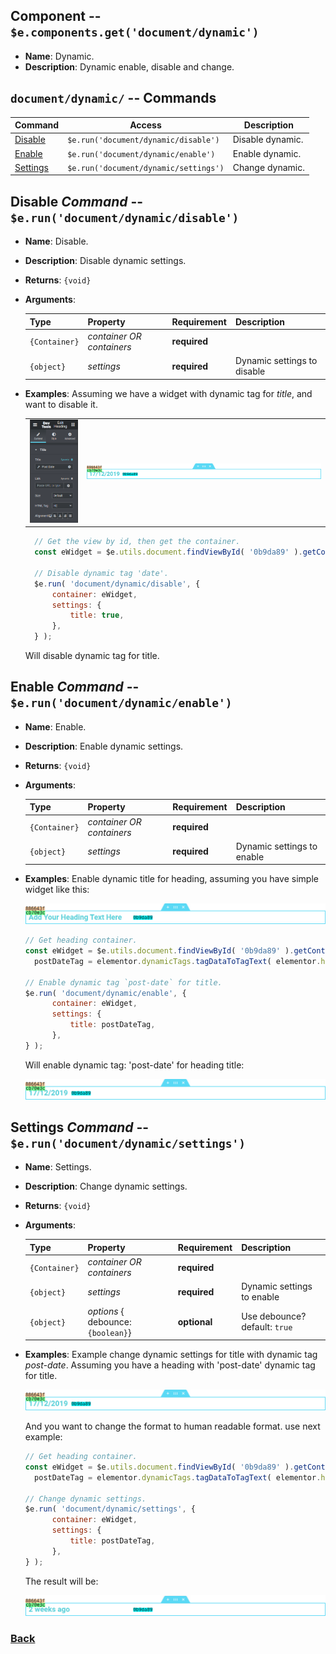 ## Component -- `$e.components.get('document/dynamic')`

*  **Name**: Dynamic.
*  **Description**: Dynamic enable, disable and change.

## `document/dynamic/` -- Commands
| Command               | Access                                  | Description         
|-----------------------|-----------------------------------------|-----------------------------------------
| [Disable](#disable-command----erungetdocumentdynamicdisable)    | `$e.run('document/dynamic/disable')`    | Disable dynamic. 
| [Enable](#enable-command----erungetdocumentdynamicenable)       | `$e.run('document/dynamic/enable')`     | Enable dynamic.
| [Settings](#settings-command----erungetdocumentdynamicsettings) | `$e.run('document/dynamic/settings')`   | Change dynamic.


## Disable _Command_ -- `$e.run('document/dynamic/disable')`
*  **Name**: Disable.
*  **Description**: Disable dynamic settings.
*  **Returns**: `{void}`
*  **Arguments**: 

    | Type          | Property                  | Requirement       | Description |
    |---            |---                        |---                |---|
    | `{Container}` | _container OR containers_ | **required**      | 
    | `{object}`    | _settings_                | **required**      | Dynamic settings to disable <TODO EXPLAIN WHY>

* **Examples**:
    Assuming we have a widget with dynamic tag for *title*, and want to disable it.
    
    |    |    |
    |---:|:---|
    | ![edit-heading-with-dynamic-title-date](../images/edocument-dynamic/edit-heading-with-dynamic-title-date.png) | ![widget-heading-with-dynamic-title-date](../images/edocument-dynamic/widget-heading-with-dynamic-title-date.png)

    ```javascript
      // Get the view by id, then get the container.
      const eWidget = $e.utils.document.findViewById( '0b9da89' ).getContainer();
  
      // Disable dynamic tag 'date'.
      $e.run( 'document/dynamic/disable', {
          container: eWidget,
          settings: {
              title: true,
          },
      } );
    ```
    Will disable dynamic tag for title.

## Enable _Command_ -- `$e.run('document/dynamic/enable')`
*  **Name**: Enable.
*  **Description**: Enable dynamic settings.
*  **Returns**: `{void}`
*  **Arguments**: 

    | Type          | Property                  | Requirement       | Description |
    |---            |---                        |---                |---|
    | `{Container}` | _container OR containers_ | **required**      | 
    | `{object}`    | _settings_                | **required**      | Dynamic settings to enable

* **Examples**:
    Enable dynamic title for heading, assuming you have simple widget like this:
    
    ![widget-heading](../images/base/widget-heading.png)
    ```javascript
    // Get heading container.
    const eWidget = $e.utils.document.findViewById( '0b9da89' ).getContainer(),
      postDateTag = elementor.dynamicTags.tagDataToTagText( elementor.helpers.getUniqueID(), 'post-date', new Backbone.Model( {} ));
  
    // Enable dynamic tag `post-date` for title.
    $e.run( 'document/dynamic/enable', {
          container: eWidget,
          settings: {
              title: postDateTag,
          },
    } );
    ```
    Will enable dynamic tag: 'post-date' for heading title:
    
    ![widget-heading-with-dynamic-title-date](../images/edocument-dynamic/widget-heading-with-dynamic-title-date.png)


## Settings _Command_ -- `$e.run('document/dynamic/settings')`
*  **Name**: Settings.
*  **Description**: Change dynamic settings.
*  **Returns**: `{void}`
*  **Arguments**: 

    | Type          | Property                           | Requirement       | Description |
    |---            |---                                 |---                |---|
    | `{Container}` | _container OR containers_          | **required**      | 
    | `{object}`    | _settings_                         | **required**      | Dynamic settings to enable
    | `{object}`    | _options_ { debounce: `{boolean}`} | **optional**      | Use debounce? default: `true`

* **Examples**:
    Example change dynamic settings for title with dynamic tag *post-date*.
    Assuming you have a heading with 'post-date' dynamic tag for title.
    
    ![widget-heading-with-dynamic-title-date](../images/edocument-dynamic/widget-heading-with-dynamic-title-date.png)
    
    And you want to change the format to human readable format. use next example:
    
    ```javascript
    // Get heading container.
    const eWidget = $e.utils.document.findViewById( '0b9da89' ).getContainer(),
      postDateTag = elementor.dynamicTags.tagDataToTagText( elementor.helpers.getUniqueID(), 'post-date', new Backbone.Model( { format: 'human'} ));
    
    // Change dynamic settings.
    $e.run( 'document/dynamic/settings', {
          container: eWidget,
          settings: {
              title: postDateTag,
          },
    } );
    ```
    The result will be:
    
    ![widget-heading-with-dynamic-title-date-human-readable](../images/edocument-dynamic/widget-heading-with-dynamic-title-date-human-readable.png)



### [Back](edocument.md) 
